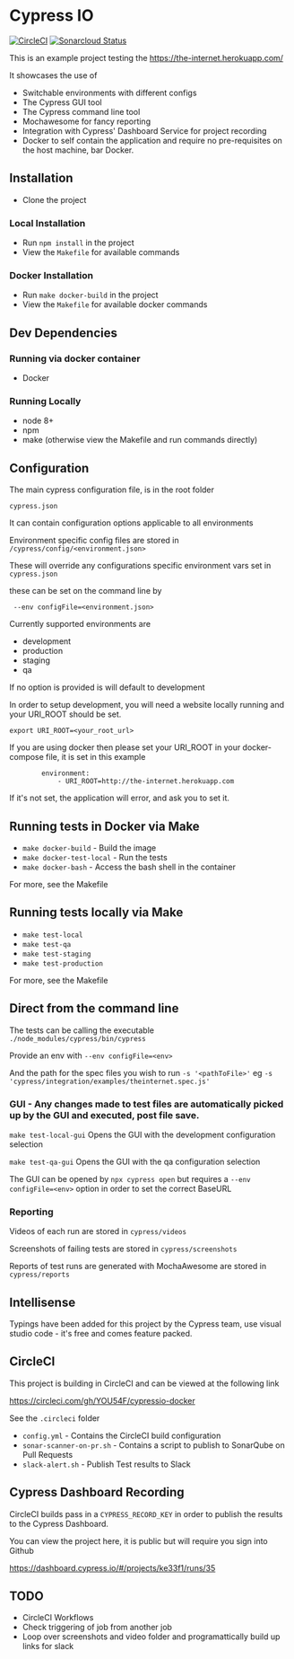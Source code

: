 # Cypress IO 

[![CircleCI](https://circleci.com/gh/YOU54F/cypressio-docker.svg?style=svg)](https://circleci.com/gh/YOU54F/cypressio-docker)
[![Sonarcloud Status](https://sonarcloud.io/api/project_badges/measure?project=YOU54F_cypressio-docker&metric=alert_status)](https://sonarcloud.io/dashboard?id=YOU54F_cypressio-docker)

This is an example project testing the https://the-internet.herokuapp.com/

It showcases the use of 
- Switchable environments with different configs
- The Cypress GUI tool
- The Cypress command line tool
- Mochawesome for fancy reporting
- Integration with Cypress' Dashboard Service for project recording
- Docker to self contain the application and require no pre-requisites on the host machine, bar Docker.

## Installation

- Clone the project

### Local Installation
- Run `npm install` in the project 
- View the `Makefile` for available commands

### Docker Installation
- Run `make docker-build` in the project 
- View the `Makefile` for available docker commands

## Dev Dependencies

### Running via docker container
- Docker 

### Running Locally
- node 8+
- npm
- make (otherwise view the Makefile and run commands directly)

## Configuration

The main cypress configuration file, is in the root folder

`cypress.json`

It can contain configuration options applicable to all environments

Environment specific config files are stored in `/cypress/config/<environment.json>`

These will override any configurations specific environment vars set in `cypress.json`

these can be set on the command line by

` --env configFile=<environment.json>`

Currently supported environments are

- development
- production
- staging
- qa

If no option is provided is will default to development

In order to setup development, you will need a website locally running and your URI_ROOT should be set.

`export URI_ROOT=<your_root_url>`

If you are using docker then please set your URI_ROOT in your docker-compose file, it is set in this example

```
        environment:
            - URI_ROOT=http://the-internet.herokuapp.com
```

If it's not set, the application will error, and ask you to set it.

## Running tests in Docker via Make

- `make docker-build` - Build the image
- `make docker-test-local` - Run the tests
- `make docker-bash` - Access the bash shell in the container

For more, see the Makefile

## Running tests locally via Make

- `make test-local` 
- `make test-qa` 
- `make test-staging` 
- `make test-production` 

For more, see the Makefile

## Direct from the command line

The tests can be calling the executable `./node_modules/cypress/bin/cypress`

Provide an env with `--env configFile=<env>` 

And the path for the spec files you wish to run `-s '<pathToFile>'` eg `-s 'cypress/integration/examples/theinternet.spec.js'`

### GUI - Any changes made to test files are automatically picked up by the GUI and executed, post file save.

`make test-local-gui` Opens the GUI with the development configuration selection

`make test-qa-gui` 	Opens the GUI with the qa configuration selection

The GUI can be opened by `npx cypress open` but requires a `--env configFile=<env>` option in order to set the correct BaseURL

### Reporting

Videos of each run are stored in `cypress/videos`

Screenshots of failing tests are stored in `cypress/screenshots`

Reports of test runs are generated with MochaAwesome are stored in `cypress/reports`

## Intellisense

Typings have been added for this project by the Cypress team, use visual studio code - it's free and comes feature packed.

## CircleCI

This project is building in CircleCI and can be viewed at the following link

https://circleci.com/gh/YOU54F/cypressio-docker

See the `.circleci` folder 

- `config.yml` - Contains the CircleCI build configuration
- `sonar-scanner-on-pr.sh` - Contains a script to publish to SonarQube on Pull Requests
- `slack-alert.sh` - Publish Test results to Slack

## Cypress Dashboard Recording

CircleCI builds pass in a `CYPRESS_RECORD_KEY` in order to publish the results to the Cypress Dashboard.

You can view the project here, it is public but will require you sign into Github

https://dashboard.cypress.io/#/projects/ke33f1/runs/35 

## TODO

- CircleCI Workflows
- Check triggering of job from another job
- Loop over screenshots and video folder and programattically build up links for slack
